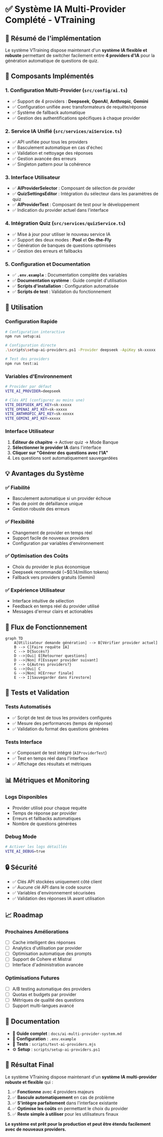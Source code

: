 # ✅ Système IA Multi-Provider Complété - VTraining

## 🎯 Résumé de l'implémentation

Le système VTraining dispose maintenant d'un **système IA flexible et robuste** permettant de switcher facilement entre **4 providers d'IA** pour la génération automatique de questions de quiz.

## 🔧 Composants Implémentés

### 1. Configuration Multi-Provider (`src/config/ai.ts`)
- ✅ Support de 4 providers : **Deepseek**, **OpenAI**, **Anthropic**, **Gemini**
- ✅ Configuration unifiée avec transformateurs de requête/réponse
- ✅ Système de fallback automatique
- ✅ Gestion des authentifications spécifiques à chaque provider

### 2. Service IA Unifié (`src/services/aiService.ts`)
- ✅ API unifiée pour tous les providers
- ✅ Basculement automatique en cas d'échec
- ✅ Validation et nettoyage des réponses
- ✅ Gestion avancée des erreurs
- ✅ Singleton pattern pour la cohérence

### 3. Interface Utilisateur
- ✅ **AIProviderSelector** : Composant de sélection de provider
- ✅ **QuizSettingsEditor** : Intégration du sélecteur dans les paramètres de quiz
- ✅ **AIProviderTest** : Composant de test pour le développement
- ✅ Indication du provider actuel dans l'interface

### 4. Intégration Quiz (`src/services/quizService.ts`)
- ✅ Mise à jour pour utiliser le nouveau service IA
- ✅ Support des deux modes : **Pool** et **On-the-Fly**
- ✅ Génération de banques de questions optimisées
- ✅ Gestion des erreurs et fallbacks

### 5. Configuration et Documentation
- ✅ **`.env.example`** : Documentation complète des variables
- ✅ **Documentation système** : Guide complet d'utilisation
- ✅ **Scripts d'installation** : Configuration automatisée
- ✅ **Scripts de test** : Validation du fonctionnement

## 🚀 Utilisation

### Configuration Rapide
```bash
# Configuration interactive
npm run setup:ai

# Configuration directe  
.\scripts\setup-ai-providers.ps1 -Provider deepseek -ApiKey sk-xxxxx

# Test des providers
npm run test:ai
```

### Variables d'Environnement
```bash
# Provider par défaut
VITE_AI_PROVIDER=deepseek

# Clés API (configurez au moins une)
VITE_DEEPSEEK_API_KEY=sk-xxxxx
VITE_OPENAI_API_KEY=sk-xxxxx  
VITE_ANTHROPIC_API_KEY=sk-xxxxx
VITE_GEMINI_API_KEY=xxxxx
```

### Interface Utilisateur
1. **Éditeur de chapitre** → Activer quiz → Mode Banque
2. **Sélectionner le provider IA** dans l'interface
3. **Cliquer sur "Générer des questions avec l'IA"**
4. Les questions sont automatiquement sauvegardées

## 💡 Avantages du Système

### ✅ **Fiabilité**
- Basculement automatique si un provider échoue
- Pas de point de défaillance unique
- Gestion robuste des erreurs

### ✅ **Flexibilité**
- Changement de provider en temps réel
- Support facile de nouveaux providers
- Configuration par variables d'environnement

### ✅ **Optimisation des Coûts**
- Choix du provider le plus économique
- Deepseek recommandé (~$0.14/million tokens)
- Fallback vers providers gratuits (Gemini)

### ✅ **Expérience Utilisateur**
- Interface intuitive de sélection
- Feedback en temps réel du provider utilisé
- Messages d'erreur clairs et actionables

## 🔄 Flux de Fonctionnement

```mermaid
graph TD
    A[Utilisateur demande génération] --> B[Vérifier provider actuel]
    B --> C[Faire requête IA]
    C --> D{Succès?}
    D -->|Oui| E[Retourner questions]
    D -->|Non| F[Essayer provider suivant]
    F --> G{Autres providers?}
    G -->|Oui| C
    G -->|Non| H[Erreur finale]
    E --> I[Sauvegarder dans Firestore]
```

## 🧪 Tests et Validation

### Tests Automatisés
- ✅ Script de test de tous les providers configurés
- ✅ Mesure des performances (temps de réponse)
- ✅ Validation du format des questions générées

### Tests Interface
- ✅ Composant de test intégré (`AIProviderTest`)
- ✅ Test en temps réel dans l'interface
- ✅ Affichage des résultats et métriques

## 📊 Métriques et Monitoring

### Logs Disponibles
- Provider utilisé pour chaque requête
- Temps de réponse par provider
- Erreurs et fallbacks automatiques
- Nombre de questions générées

### Debug Mode
```bash
# Activer les logs détaillés
VITE_AI_DEBUG=true
```

## 🔒 Sécurité

- ✅ Clés API stockées uniquement côté client
- ✅ Aucune clé API dans le code source
- ✅ Variables d'environnement sécurisées
- ✅ Validation des réponses IA avant utilisation

## 📈 Roadmap

### Prochaines Améliorations
- [ ] Cache intelligent des réponses
- [ ] Analytics d'utilisation par provider
- [ ] Optimisation automatique des prompts
- [ ] Support de Cohere et Mistral
- [ ] Interface d'administration avancée

### Optimisations Futures
- [ ] A/B testing automatique des providers
- [ ] Quotas et budgets par provider
- [ ] Métriques de qualité des questions
- [ ] Support multi-langues avancé

## 📖 Documentation

- 📄 **Guide complet** : `docs/ai-multi-provider-system.md`
- 🔧 **Configuration** : `.env.example`
- 🧪 **Tests** : `scripts/test-ai-providers.mjs`
- ⚙️ **Setup** : `scripts/setup-ai-providers.ps1`

## 🎉 Résultat Final

Le système VTraining dispose maintenant d'un **système IA multi-provider robuste et flexible** qui :

1. ✅ **Fonctionne** avec 4 providers majeurs
2. ✅ **Bascule automatiquement** en cas de problème
3. ✅ **S'intègre parfaitement** dans l'interface existante
4. ✅ **Optimise les coûts** en permettant le choix du provider
5. ✅ **Reste simple à utiliser** pour les utilisateurs finaux

**Le système est prêt pour la production et peut être étendu facilement avec de nouveaux providers.**
